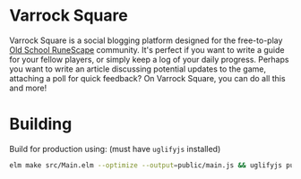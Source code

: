 # Varrock Square

Varrock Square is a social blogging platform designed for the free-to-play [Old School RuneScape](https://oldschool.runescape.com/) community. It's perfect if you want to write a guide for your fellow players, or simply keep a log of your daily progress. Perhaps you want to write an article discussing potential updates to the game, attaching a poll for quick feedback? On Varrock Square, you can do all this and more!

# Building

Build for production using: (must have `uglifyjs` installed)

```bash
elm make src/Main.elm --optimize --output=public/main.js && uglifyjs public/main.js --compress 'pure_funcs="F2,F3,F4,F5,F6,F7,F8,F9,A2,A3,A4,A5,A6,A7,A8,A9",pure_getters,keep_fargs=false,unsafe_comps,unsafe' | uglifyjs --mangle --output=public/main.js
```
